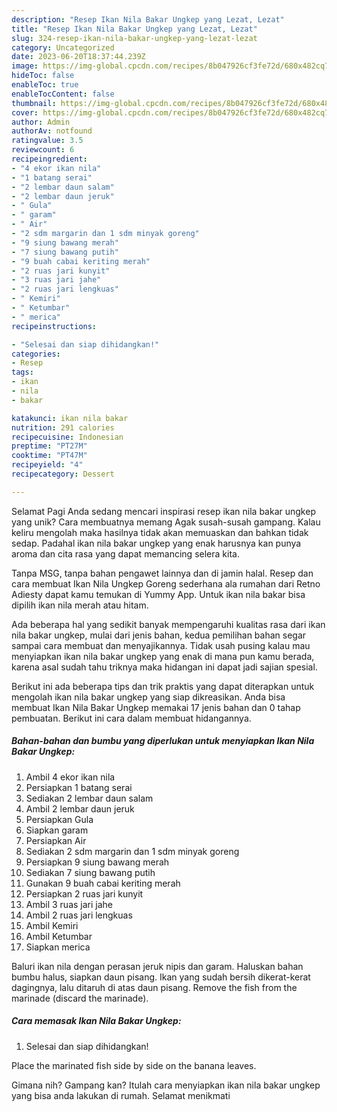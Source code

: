 ```yaml
---
description: "Resep Ikan Nila Bakar Ungkep yang Lezat, Lezat"
title: "Resep Ikan Nila Bakar Ungkep yang Lezat, Lezat"
slug: 324-resep-ikan-nila-bakar-ungkep-yang-lezat-lezat
category: Uncategorized
date: 2023-06-20T18:37:44.239Z
image: https://img-global.cpcdn.com/recipes/8b047926cf3fe72d/680x482cq70/ikan-nila-bakar-ungkep-foto-resep-utama.jpg
hideToc: false
enableToc: true
enableTocContent: false
thumbnail: https://img-global.cpcdn.com/recipes/8b047926cf3fe72d/680x482cq70/ikan-nila-bakar-ungkep-foto-resep-utama.jpg
cover: https://img-global.cpcdn.com/recipes/8b047926cf3fe72d/680x482cq70/ikan-nila-bakar-ungkep-foto-resep-utama.jpg
author: Admin
authorAv: notfound
ratingvalue: 3.5
reviewcount: 6
recipeingredient:
- "4 ekor ikan nila"
- "1 batang serai"
- "2 lembar daun salam"
- "2 lembar daun jeruk"
- " Gula"
- " garam"
- " Air"
- "2 sdm margarin dan 1 sdm minyak goreng"
- "9 siung bawang merah"
- "7 siung bawang putih"
- "9 buah cabai keriting merah"
- "2 ruas jari kunyit"
- "3 ruas jari jahe"
- "2 ruas jari lengkuas"
- " Kemiri"
- " Ketumbar"
- " merica"
recipeinstructions:

- "Selesai dan siap dihidangkan!"
categories:
- Resep
tags:
- ikan
- nila
- bakar

katakunci: ikan nila bakar 
nutrition: 291 calories
recipecuisine: Indonesian
preptime: "PT27M"
cooktime: "PT47M"
recipeyield: "4"
recipecategory: Dessert

---
```



Selamat Pagi Anda sedang mencari inspirasi resep ikan nila bakar ungkep yang unik? Cara membuatnya memang Agak susah-susah gampang. Kalau keliru mengolah maka hasilnya tidak akan memuaskan dan bahkan tidak sedap. Padahal ikan nila bakar ungkep yang enak harusnya kan punya aroma dan cita rasa yang dapat memancing selera kita.


Tanpa MSG, tanpa bahan pengawet lainnya dan di jamin halal. Resep dan cara membuat Ikan Nila Ungkep Goreng sederhana ala rumahan dari Retno Adiesty dapat kamu temukan di Yummy App. Untuk ikan nila bakar bisa dipilih ikan nila merah atau hitam.

Ada beberapa hal yang sedikit banyak mempengaruhi kualitas rasa dari ikan nila bakar ungkep, mulai dari jenis bahan, kedua pemilihan bahan segar sampai cara membuat dan menyajikannya. Tidak usah pusing kalau mau menyiapkan ikan nila bakar ungkep yang enak di mana pun kamu berada, karena asal sudah tahu triknya maka hidangan ini dapat jadi sajian spesial.


Berikut ini ada beberapa tips dan trik praktis yang dapat diterapkan untuk mengolah ikan nila bakar ungkep yang siap dikreasikan. Anda bisa membuat Ikan Nila Bakar Ungkep memakai 17 jenis bahan dan 0 tahap pembuatan. Berikut ini cara dalam membuat hidangannya.

<!--inarticleads1-->

##### Bahan-bahan dan bumbu yang diperlukan untuk menyiapkan Ikan Nila Bakar Ungkep:

1. Ambil 4 ekor ikan nila
1. Persiapkan 1 batang serai
1. Sediakan 2 lembar daun salam
1. Ambil 2 lembar daun jeruk
1. Persiapkan  Gula
1. Siapkan  garam
1. Persiapkan  Air
1. Sediakan 2 sdm margarin dan 1 sdm minyak goreng
1. Persiapkan 9 siung bawang merah
1. Sediakan 7 siung bawang putih
1. Gunakan 9 buah cabai keriting merah
1. Persiapkan 2 ruas jari kunyit
1. Ambil 3 ruas jari jahe
1. Ambil 2 ruas jari lengkuas
1. Ambil  Kemiri
1. Ambil  Ketumbar
1. Siapkan  merica


Baluri ikan nila dengan perasan jeruk nipis dan garam. Haluskan bahan bumbu halus, siapkan daun pisang. Ikan yang sudah bersih dikerat-kerat dagingnya, lalu ditaruh di atas daun pisang. Remove the fish from the marinade (discard the marinade). 

<!--inarticleads2-->

##### Cara memasak Ikan Nila Bakar Ungkep:


1. Selesai dan siap dihidangkan!

Place the marinated fish side by side on the banana leaves. 

Gimana nih? Gampang kan? Itulah cara menyiapkan ikan nila bakar ungkep yang bisa anda lakukan di rumah. Selamat menikmati
